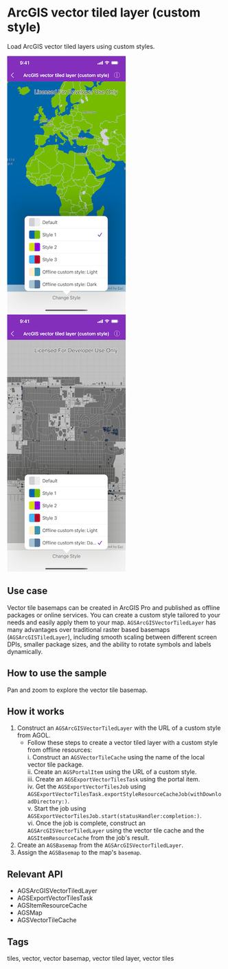 # ArcGIS vector tiled layer (custom style)

Load ArcGIS vector tiled layers using custom styles.

![Custom styled ArcGIS vector tiled layer](vector-tiled-layer-custom-1.png)
![Offline custom style](vector-tiled-layer-custom-2.png)

## Use case

Vector tile basemaps can be created in ArcGIS Pro and published as offline packages or online services. You can create a custom style tailored to your needs and easily apply them to your map. `AGSArcGISVectorTiledLayer` has many advantages over traditional raster based basemaps (`AGSArcGISTiledLayer`), including smooth scaling between different screen DPIs, smaller package sizes, and the ability to rotate symbols and labels dynamically.

## How to use the sample

Pan and zoom to explore the vector tile basemap.

## How it works

1. Construct an `AGSArcGISVectorTiledLayer` with the URL of a custom style from AGOL.
    * Follow these steps to create a vector tiled layer with a custom style from offline resources:  
    i. Construct an `AGSVectorTileCache` using the name of the local vector tile package.  
    ii. Create an `AGSPortalItem` using the URL of a custom style.  
    iii. Create an `AGSExportVectorTilesTask` using the portal item.  
    iv. Get the `AGSExportVectorTilesJob` using `AGSExportVectorTilesTask.exportStyleResourceCacheJob(withDownloadDirectory:)`.  
    v. Start the job using  `AGSExportVectorTilesJob.start(statusHandler:completion:)`.  
    vi. Once the job is complete, construct an `AGSArcGISVectorTiledLayer` using the vector tile cache and the `AGSItemResourceCache` from the job's result.  
2. Create an `AGSBasemap` from the `AGSArcGISVectorTiledLayer`.
3. Assign the `AGSBasemap` to the map's `basemap`.

## Relevant API

* AGSArcGISVectorTiledLayer
* AGSExportVectorTilesTask
* AGSItemResourceCache
* AGSMap
* AGSVectorTileCache

## Tags

tiles, vector, vector basemap, vector tiled layer, vector tiles
